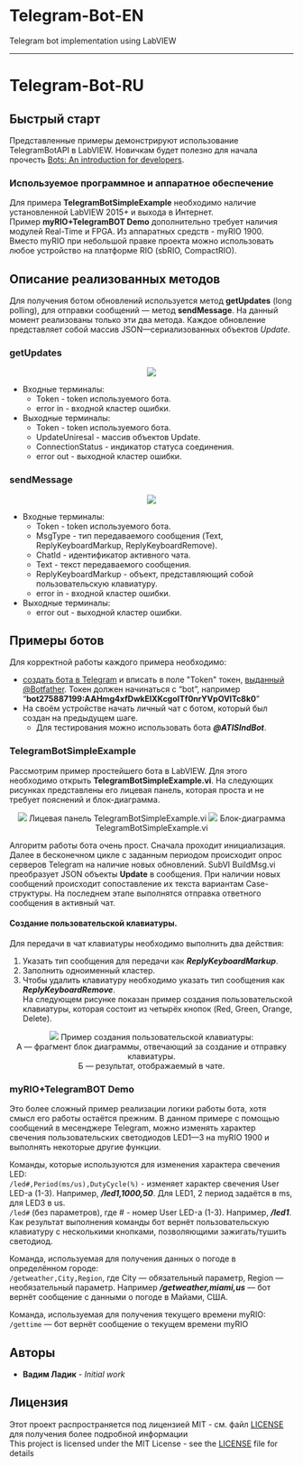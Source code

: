 # Telegram-Bot-EN
Telegram bot implementation using LabVIEW

---
# Telegram-Bot-RU
## Быстрый старт
Представленные примеры демонстрируют использование TelegramBotAPI в LabVIEW. Новичкам будет полезно для начала прочесть 
[Bots: An introduction for developers](https://core.telegram.org/bots/api/).

### Используемое программное и аппаратное обеспечение
Для примера **TelegramBotSimpleExample** необходимо наличие установленной LabVIEW 2015+ и выхода в Интернет.<br> Пример **myRIO+TelegramBOT Demo** дополнительно требует наличия модулей Real-Time и FPGA. Из аппаратных средств - myRIO 1900. Вместо myRIO при небольшой правке проекта можно использовать любое устройство на платформе RIO (sbRIO, CompactRIO).

## Описание реализованных методов
Для получения ботом обновлений используется метод **getUpdates** (long polling), для отправки сообщений — метод **sendMessage**. На данный 
момент реализованы только эти два метода. Каждое обновление представляет собой массив JSON—сериализованных объектов *Update*.
### getUpdates
<p align="center">
  <img src="https://raw.githubusercontent.com/ladikvadim/Telegram-Bot/master/Docs/ConnectorsGetUpdates.PNG">
</p>

* Входные терминалы:
   * Token    - token используемого бота.
   * error in	- входной кластер ошибки.
* Выходные терминалы:
  * Token	- token используемого бота.
  * UpdateUniresal - массив объектов Update.
  * ConnectionStatus - индикатор статуса соединения.
  * error out - выходной кластер ошибки.

### sendMessage
<p align="center">
  <img src="https://raw.githubusercontent.com/ladikvadim/Telegram-Bot/master/Docs/ConnectorsSendMessage.PNG">
</p>

* Входные терминалы:
  * Token - token используемого бота.
  * MsgType - тип передаваемого сообщения (Text, ReplyKeyboardMarkup, ReplyKeyboardRemove).
  * ChatId - идентификатор активного чата.
  * Text - текст передаваемого сообщения.
  * ReplyKeyboardMarkup - объект, представляющий собой пользовательскую клавиатуру.
  * error in - входной кластер ошибки.
* Выходные терминалы:
  * error out - выходной кластер ошибки.

## Примеры ботов
Для корректной работы каждого примера необходимо:
* [создать бота в Telegram](https://core.telegram.org/bots#6-botfather) и вписать в поле "Token" токен, [выданный @Botfather](https://core.telegram.org/bots/api#authorizing-your-bot). 
Токен должен начинаться с “bot”, например “**bot275887199:AAHmg4xfDwkElXKcgoITf0nrYVpOVlTc8k0**”
* На своём устройстве начать личный чат с ботом, который был создан на предыдущем шаге.
  * Для тестирования можно использовать бота ***@ATISIndBot***.

### TelegramBotSimpleExample
Рассмотрим пример простейшего бота в LabVIEW. Для этого необходимо открыть **TelegramBotSimpleExample.vi**. На следующих рисунках
представлены его лицевая панель, которая проста и не требует пояснений и блок-диаграмма.

<p align="center">
  <img src="https://raw.githubusercontent.com/ladikvadim/Telegram-Bot/master/Docs/FrontPanelTelegramBotSimpleExample.PNG">
  Лицевая панель TelegramBotSimpleExample.vi
  <img src="https://raw.githubusercontent.com/ladikvadim/Telegram-Bot/master/Docs/BlockDiagramTelegramBotSimpleExample.PNG">
  Блок-диаграмма TelegramBotSimpleExample.vi
</p>

Алгоритм работы бота очень прост. Сначала проходит инициализация. Далее в бесконечном цикле с заданным периодом происходит опрос 
серверов Telegram на наличие новых обновлений. SubVI BuildMsg.vi преобразует JSON объекты **Update** в сообщения. При наличии новых 
сообщений происходит сопоставление их текста вариантам Case-структуры. На последнем этапе выполнятся отправка ответного сообщения 
в активный чат.

#### Создание пользовательской клавиатуры.
Для передачи в чат клавиатуры необходимо выполнить два действия:
1. Указать тип сообщения для передачи как ***ReplyKeyboardMarkup***.
2. Заполнить одноименный кластер.
3. Чтобы удалить клавиатуру необходимо указать тип сообщения как ***ReplyKeyboardRemove***.<br>
На следующем рисунке показан пример создания пользовательской клавиатуры, которая состоит из четырёх кнопок (Red, Green, Orange, Delete).

<p align="center">
  <img src="https://raw.githubusercontent.com/ladikvadim/Telegram-Bot/master/Docs/CreatingCustomKeyboard.png">
  Пример создания пользовательской клавиатуры:<br>
  А — фрагмент блок диаграммы, отвечающий за создание и отправку клавиатуры.<br>
  Б — результат, отображаемый в чате.
</p>

### myRIO+TelegramBOT Demo
Это более сложный пример реализации логики работы бота, хотя смысл его работы остаётся прежним. В данном примере с помощью сообщений в 
месенджере Telegram, можно изменять характер свечения пользовательских светодиодов LED1—3 на myRIO 1900 и выполнять некоторые другие 
функции.

Команды, которые используются для изменения характера свечения LED:<br>
`/led#,Period(ms/us),DutyCycle(%)` - изменяет характер свечения User LED-а (1-3). Например, ***/led1,1000,50***. Для LED1, 2 период задаётся 
в ms, для LED3 в us. <br>
`/led#` (без параметров), где # - номер User LED-а (1-3). Например, ***/led1***. Как результат выполнения команды бот вернёт пользовательскую клавиатуру с 
несколькими кнопками, позволяющими зажигать/тушить светодиод.

Команда, используемая для получения данных о погоде в определённом городе:<br>
`/getweather,City,Region`, где City — обязательный параметр, Region — необязательный параметр.
Например ***/getweather,miami,us*** — бот вернёт сообщение с данными о погоде в Майами, США. <br>

Команда, используемая для получения текущего времени myRIO:<br>
`/gettime` — бот вернёт сообщение о текущем времени myRIO

## Авторы

* **Вадим Ладик** - *Initial work*

## Лицензия

Этот проект распространяется под лицензией MIT - см. файл [LICENSE](LICENSE) для получения более подробной информации<br>
This project is licensed under the MIT License - see the [LICENSE](LICENSE) file for details
   
```
